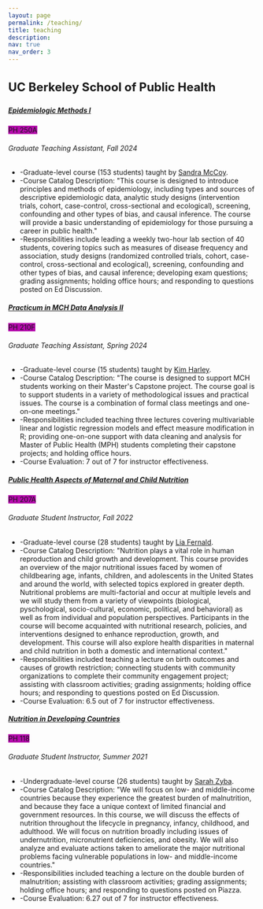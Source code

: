 ```yaml
---
layout: page
permalink: /teaching/
title: teaching
description: 
nav: true
nav_order: 3
---
```


<h3 class="mt-4" style="font-size: 1.5rem;">UC Berkeley School of Public Health</h3>

<!-- Epidemiologic Methods I (PH250A) -->
<div class="card mt-3">
  <div class="p-3">
    <div class="row">
      <div class="col-sm-10">
        <h5 class="card-title"><a href="https://classes.berkeley.edu/content/2024-fall-pbhlth-250a-105-lab-105">Epidemiologic Methods I</a></h5>
      </div>
      <div class="col-sm-2 text-left text-sm-right">
        <span class="badge font-weight-bold text-uppercase purple-color align-middle" style="background-color: #b509ac;">
            PH 250A
        </span>
      </div>
    </div>
    <h6 class="font-italic mt-2 mt-sm-0">Graduate Teaching Assistant, Fall 2024</h6>
    <ul class="card-text font-weight-light list-group list-group-flush">
      <li class="list-group-item">-Graduate-level course (153 students) taught by <a href="https://publichealth.berkeley.edu/people/sandra-mccoy">Sandra McCoy</a>.</li>
      <li class="list-group-item">-Course Catalog Description: "This course is designed to introduce principles and methods of epidemiology, including types and sources of descriptive epidemiologic data, analytic study designs (intervention trials, cohort, case-control, cross-sectional and ecological), screening, confounding and other types of bias, and causal inference. The course will provide a basic understanding of epidemiology for those pursuing a career in public health."</li>
      <li class="list-group-item">-Responsibilities include leading a weekly two-hour lab section of 40 students, covering topics such as measures of disease frequency and association, study designs (randomized controlled trials, cohort, case-control, cross-sectional and ecological), screening, confounding and other types of bias, and causal inference; developing exam questions; grading assignments; holding office hours; and responding to questions posted on Ed Discussion.</li>
    </ul>
  </div>
</div>


<!-- Practicum in MCH Data Analysis  (PH210F) -->
<div class="card mt-3">
  <div class="p-3">
    <div class="row">
      <div class="col-sm-10">
        <h5 class="card-title"><a href="https://classes.berkeley.edu/content/2024-spring-pbhlth-210f-101-lec-101">Practicum in MCH Data Analysis II</a></h5>
      </div>
      <div class="col-sm-2 text-left text-sm-right">
        <span class="badge font-weight-bold text-uppercase purple-color align-middle" style="background-color: #b509ac;">
            PH 210F
        </span>
      </div>
    </div>
    <h6 class="font-italic mt-2 mt-sm-0">Graduate Teaching Assistant, Spring 2024</h6>
    <ul class="card-text font-weight-light list-group list-group-flush">
      <li class="list-group-item">-Graduate-level course (15 students) taught by <a href="https://publichealth.berkeley.edu/people/kim-harley">Kim Harley</a>.</li>
      <li class="list-group-item">-Course Catalog Description: "The course is designed to support MCH students working on their Master's Capstone project. The course goal is to support students in a variety of methodological issues and practical issues. The course is a combination of formal class meetings and one-on-one meetings."</li>
      <li class="list-group-item">-Responsibilities included teaching three lectures covering multivariable linear and logistic regression models and effect measure modification in R; providing one-on-one support with data cleaning and analysis for Master of Public Health (MPH) students completing their capstone projects; and holding office hours.</li>
      <li class="list-group-item">-Course Evaluation: 7 out of 7 for instructor effectiveness.</li>
    </ul>
  </div>
</div>

<!-- Public Health Aspects of Maternal and Child Nutrition  (PH207A) -->
<div class="card mt-3">
  <div class="p-3">
    <div class="row">
      <div class="col-sm-10">
        <h5 class="card-title"><a href="https://classes.berkeley.edu/content/2022-Fall-PBHLTH-207A-001-LEC-001">Public Health Aspects of Maternal and Child Nutrition</a></h5>
      </div>
      <div class="col-sm-2 text-left text-sm-right">
        <span class="badge font-weight-bold text-uppercase purple-color align-middle" style="background-color: #b509ac;">
            PH 207A
        </span>
      </div>
    </div>
    <h6 class="font-italic mt-2 mt-sm-0">Graduate Student Instructor, Fall 2022</h6>
    <ul class="card-text font-weight-light list-group list-group-flush">
      <li class="list-group-item">-Graduate-level course (28 students) taught by <a href="https://publichealth.berkeley.edu/people/lia-fernald">Lia Fernald</a>.</li>
      <li class="list-group-item">-Course Catalog Description: "Nutrition plays a vital role in human reproduction and child growth and development. This course provides an overview of the major nutritional issues faced by women of childbearing age, infants, children, and adolescents in the United States and around the world, with selected topics explored in greater depth. Nutritional problems are multi-factorial and occur at multiple levels and we will study them from a variety of viewpoints (biological, pyschological, socio-cultural, economic, political, and behavioral) as well as from individual and population perspectives. Participants in the course will become acquainted with nutritional research, policies, and interventions designed to enhance reproduction, growth, and development. This course will also explore health disparities in maternal and child nutrition in both a domestic and international context."</li>
      <li class="list-group-item">-Responsibilities included teaching a lecture on birth outcomes and causes of growth restriction; connecting students with community organizations to complete their community engagement project; assisting with classroom activities; grading assignments; holding office hours; and responding to questions posted on Ed Discussion.</li>
      <li class="list-group-item">-Course Evaluation: 6.5 out of 7 for instructor effectiveness.</li>
    </ul>
  </div>
</div>


<!-- Nutrition in Developing Countries (PH118) -->
<div class="card mt-3">
  <div class="p-3">
    <div class="row">
      <div class="col-sm-10">
        <h5 class="card-title"><a href="https://classes.berkeley.edu/content/2021-summer-pbhlth-118-001-lec-001">Nutrition in Developing Countries</a></h5>
      </div>
      <div class="col-sm-2 text-left text-sm-right">
        <span class="badge font-weight-bold text-uppercase purple-color align-middle" style="background-color: #b509ac;">
            PH 118
        </span>
      </div>
    </div>
    <h6 class="font-italic mt-2 mt-sm-0">Graduate Student Instructor, Summer 2021</h6>
    <ul class="card-text font-weight-light list-group list-group-flush">
      <li class="list-group-item">-Undergraduate-level course (26 students) taught by <a href="https://publichealth.berkeley.edu/people/sarah-zyba">Sarah Zyba</a>.</li>
      <li class="list-group-item">-Course Catalog Description: "We will focus on low- and middle-income countries because they experience the greatest burden of malnutrition, and because they face a unique context of limited financial and government resources. In this course, we will discuss the effects of nutrition throughout the lifecycle in pregnancy, infancy, childhood, and adulthood. We will focus on nutrition broadly including issues of undernutrition, micronutrient deficiencies, and obesity. We will also analyze and evaluate actions taken to ameliorate the major nutritional problems facing vulnerable populations in low- and middle-income countries."</li>
      <li class="list-group-item">-Responsibilities included teaching a lecture on the double burden of malnutrition; assisting with classroom activities; grading assignments; holding office hours; and responding to questions posted on Piazza.</li>
      <li class="list-group-item">-Course Evaluation: 6.27 out of 7 for instructor effectiveness.</li>
    </ul>
  </div>
</div>
